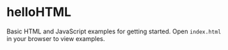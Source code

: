 # helloHTML

Basic HTML and JavaScript examples for getting started. Open `index.html` in your browser to view examples.
